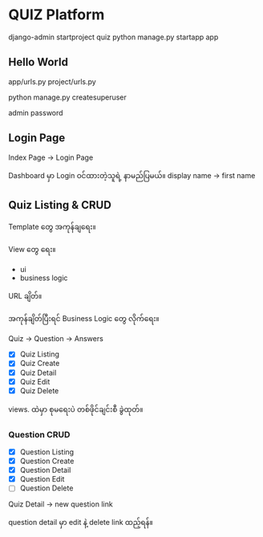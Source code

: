 # QUIZ Platform



django-admin startproject quiz
python manage.py startapp app

## Hello World

app/urls.py
project/urls.py



python manage.py createsuperuser

admin
password



## Login Page

Index Page -> Login Page 


Dashboard မှာ Login ဝင်ထားတဲ့သူရဲ့ နာမည်ပြမယ်။
display name -> first name


## Quiz Listing & CRUD

Template တွေ အကုန်ချရေး။

View တွေ ရေး။
- ui
- business logic

URL ချိတ်။

အကုန်ချိတ်ပြီးရင် Business Logic တွေ လိုက်ရေး။


Quiz -> Question -> Answers

- [x] Quiz Listing
- [x] Quiz Create
- [x] Quiz Detail
- [x] Quiz Edit
- [x] Quiz Delete

views. ထဲမှာ စုမရေးပဲ
တစ်ဖိုင်ချင်းစီ ခွဲထုတ်။


### Question CRUD

- [x] Question Listing
- [x] Question Create
- [x] Question Detail
- [x] Question Edit
- [ ] Question Delete

Quiz Detail -> new question link 

question detail မှာ edit နဲ့ delete link  ထည့်ရန်။


